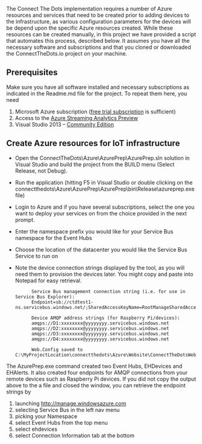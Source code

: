 The Connect The Dots implementation requires a number of Azure resources and services that need to be created prior to adding devices to the infrastructure, as various configuration parameters for the devices will be depend upon the specific Azure resources created. While these resources can be created manually, in this project we have provided a script that automates this process, described below. It assumes you have all the necessary software and subscriptions and that you cloned or downloaded the ConnectTheDots.io project on your machine.

## Prerequisites ##

Make sure you have all software installed and necessary subscriptions as indicated in the Readme.md file for the project. To repeat them here, you need

1. Microsoft Azure subscription ([free trial subscription](http://azure.microsoft.com/en-us/pricing/free-trial/) is sufficient)
1. Access to the [Azure Streaming Analytics Preview](https://account.windowsazure.com/PreviewFeatures)
1. Visual Studio 2013 – [Community Edition](http://www.visualstudio.com/downloads/download-visual-studio-vs)

## Create Azure resources for IoT infrastructure ##

* Open the ConnectTheDots\Azure\AzurePrep\AzurePrep.sln solution in Visual Studio and build the project from the BUILD menu (Select Release, not Debug).
* Run the application (hitting F5 in Visual Studio or double clicking on the connectthedots\Azure\AzurePrep\AzurePrep\bin\Release\azureprep.exe file)
* Login to Azure and if you have several subscriptions, select the one you want to deploy your services on from the choice provided in the next prompt.
* Enter the namespace prefix you would like for your Service Bus namespace for the Event Hubs
* Choose the location of the datacenter you would like the Service Bus Service to run on
* Note the device connection strings displayed by the tool, as you will need them to provision the devices later. You might copy and paste into Notepad for easy retrieval.
    

			Service Bus management connection string (i.e. for use in Service Bus Explorer):
			Endpoint=sb://ctdtest1-ns.servicebus.windows.net/;SharedAccessKeyName=RootManageSharedAccessKey;SharedAccessKey=zzzzzzz

			Device AMQP address strings (for Raspberry Pi/devices):
			amqps://D1:xxxxxxxx@yyyyyyyy.servicebus.windows.net
			amqps://D2:xxxxxxxx@yyyyyyyy.servicebus.windows.net
			amqps://D3:xxxxxxxx@yyyyyyyy.servicebus.windows.net
			amqps://D4:xxxxxxxx@yyyyyyyy.servicebus.windows.net

			Web.Config saved to C:\MyProjectLocation\connectthedots\Azure\Website\ConnectTheDotsWebSite\web.config

The AzurePrep.exe command created two Event Hubs, EHDevices and EHAlerts. It also created four endpoints for AMQP connections from your remote devices such as Raspberry Pi devices. If you did not copy the output above to the a file and closed the window, you can retrieve the endpoint strings by 

1. launching http://manage.windowsazure.com
2. selecting Service Bus in the left nav menu
3. picking your Namespace 
4. select Event Hubs from the top menu
5. select ehdevices
6. select Connection Information tab at the bottom



